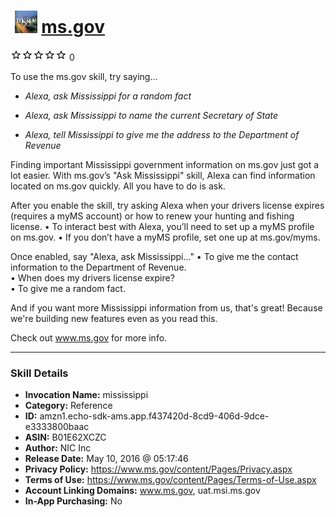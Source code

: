 # &nbsp;<img src="skill_icon" alt="ms.gov icon" width="36"> [ms.gov](http://alexa.amazon.com/#skills/amzn1.echo-sdk-ams.app.f437420d-8cd9-406d-9dce-e3333800baac)
![0 stars](../../images/ic_star_border_black_18dp_1x.png)![0 stars](../../images/ic_star_border_black_18dp_1x.png)![0 stars](../../images/ic_star_border_black_18dp_1x.png)![0 stars](../../images/ic_star_border_black_18dp_1x.png)![0 stars](../../images/ic_star_border_black_18dp_1x.png) 0

To use the ms.gov skill, try saying...

* *Alexa, ask Mississippi for a random fact*

* *Alexa, ask Mississippi to name the current Secretary of State*

* *Alexa, tell Mississippi to give me the address to the Department of Revenue*

Finding important Mississippi government information on ms.gov just got a lot easier. With ms.gov’s "Ask Mississippi" skill, Alexa can find information located on ms.gov quickly. All you have to do is ask. 

After you enable the skill, try asking Alexa when your drivers license expires (requires a myMS account) or how to renew your hunting and fishing license. 
•	To interact best with Alexa, you’ll need to set up a myMS profile on ms.gov. 
•	If you don’t have a myMS profile, set one up at ms.gov/myms.

Once enabled, say "Alexa, ask Mississippi..."
•	To give me the contact information to the Department of Revenue.     
•	When does my drivers license expire?  
•	To give me a random fact.

And if you want more Mississippi information from us, that's great! Because we're building new features even as you read this. 

Check out www.ms.gov for more info.

***

### Skill Details

* **Invocation Name:** mississippi
* **Category:** Reference
* **ID:** amzn1.echo-sdk-ams.app.f437420d-8cd9-406d-9dce-e3333800baac
* **ASIN:** B01E62XCZC
* **Author:** NIC Inc
* **Release Date:** May 10, 2016 @ 05:17:46
* **Privacy Policy:** https://www.ms.gov/content/Pages/Privacy.aspx
* **Terms of Use:** https://www.ms.gov/content/Pages/Terms-of-Use.aspx
* **Account Linking Domains:** www.ms.gov, uat.msi.ms.gov
* **In-App Purchasing:** No
